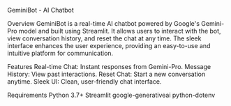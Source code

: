 GeminiBot - AI Chatbot

Overview
    GeminiBot is a real-time AI chatbot powered by Google's Gemini-Pro model and built using Streamlit. It allows users to interact with the bot, view conversation history, and reset the chat at any time. The sleek interface enhances the user experience, providing an easy-to-use and intuitive platform for communication.

Features
      Real-time Chat: Instant responses from Gemini-Pro.
      Message History: View past interactions.
      Reset Chat: Start a new conversation anytime.
      Sleek UI: Clean, user-friendly chat interface.

Requirements
      Python 3.7+
      Streamlit
      google-generativeai
      python-dotenv
